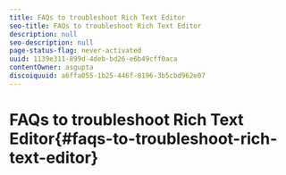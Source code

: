 ```yaml
---
title: FAQs to troubleshoot Rich Text Editor
seo-title: FAQs to troubleshoot Rich Text Editor
description: null
seo-description: null
page-status-flag: never-activated
uuid: 1139e311-899d-4deb-bd26-e6b49cff0aca
contentOwner: asgupta
discoiquuid: a6ffa055-1b25-446f-8196-3b5cbd962e07
---
```


# FAQs to troubleshoot Rich Text Editor{#faqs-to-troubleshoot-rich-text-editor}

